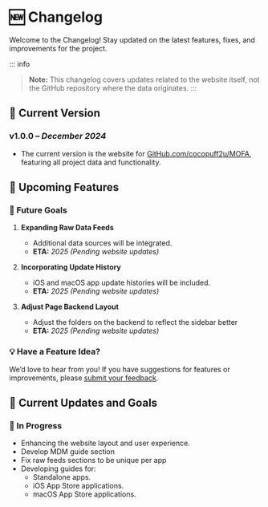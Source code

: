 # 🆕 **Changelog**

Welcome to the Changelog! Stay updated on the latest features, fixes, and improvements for the project.

::: info
> **Note:** This changelog covers updates related to the website itself, not the GitHub repository where the data originates.
:::

## **📌 Current Version**

### **v1.0.0** – *December 2024*

- The current version is the website for [GitHub.com/cocopuff2u/MOFA](https://github.com/cocopuff2u/MOFA), featuring all project data and functionality.

## **🌟 Upcoming Features**

### **🚀 Future Goals**
1. **Expanding Raw Data Feeds**
   - Additional data sources will be integrated.
   - **ETA:** *2025 (Pending website updates)*

2. **Incorporating Update History**
   - iOS and macOS app update histories will be included.
   - **ETA:** *2025 (Pending website updates)*

3. **Adjust Page Backend Layout**
   - Adjust the folders on the backend to reflect the sidebar better
   - **ETA:** *2025 (Pending website updates)*

### **💡 Have a Feature Idea?**
We’d love to hear from you!
If you have suggestions for features or improvements, please [submit your feedback](./readme_feedback).

## **🎯 Current Updates and Goals**

### **🔄 In Progress**
- Enhancing the website layout and user experience.
- Develop MDM guide section
- Fix raw feeds sections to be unique per app
- Developing guides for:
  - Standalone apps.
  - iOS App Store applications.
  - macOS App Store applications.